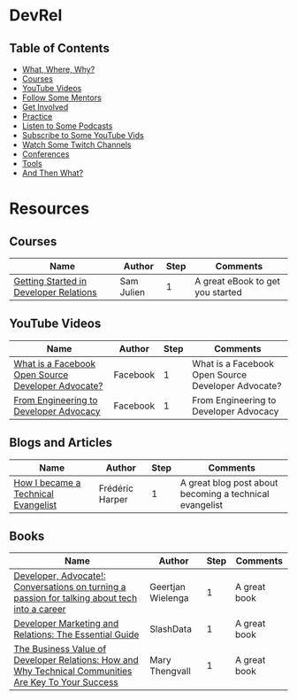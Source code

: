 # DevRel


## Table of Contents
* [What, Where, Why?](#what-where-why)
* [Courses](#courses)
* [YouTube Videos](#youtube-videos)
* [Follow Some Mentors](#follow-some-mentors)
* [Get Involved](#get-involved)
* [Practice](#practice)
* [Listen to Some Podcasts](#listen-to-some-podcasts)
* [Subscribe to Some YouTube Vids](#subscribe-to-some-youtube-vids)
* [Watch Some Twitch Channels](#watch-some-twitch-channels)
* [Conferences](#conferences)
* [Tools](#free-tools)
* [And Then What?](#and-then-what?)

# Resources

## Courses

| Name | Author | Step | Comments |  
|------|--------|------------------|----------------|  
| [Getting Started in Developer Relations](https://learn.samjulien.com/courses/getting-started-in-developer-relations) | Sam Julien | 1 | A great eBook to get you started |


## YouTube Videos

| Name | Author | Step | Comments |  
|------|--------|------------------|----------------|  
| [What is a Facebook Open Source Developer Advocate?](https://www.youtube.com/watch?v=XdS5FNoTbgs&list=PLzIwronG0sE5XTF09jsQtjuRJiMVQzY9_) | Facebook | 1 | What is a Facebook Open Source Developer Advocate? |
| [From Engineering to Developer Advocacy](https://www.youtube.com/watch?v=9c5j0fCh81c&list=PLzIwronG0sE5XTF09jsQtjuRJiMVQzY9_&index=2) |Facebook | 1 | From Engineering to Developer Advocacy |

## Blogs and Articles

| Name | Author | Step | Comments |  
|------|--------|------------------|----------------|  
| [How I became a Technical Evangelist](https://fred.dev/how-i-became-a-technical-evangelist/) |Frédéric Harper | 1 | A great blog post about becoming a technical evangelist |

## Books

| Name | Author | Step | Comments |  
|------|--------|------------------|----------------|  
| [Developer, Advocate!: Conversations on turning a passion for talking about tech into a career](https://www.amazon.com/gp/product/1789138744/ref=ox_sc_act_title_1?smid=ATVPDKIKX0DER&psc=1) |Geertjan Wielenga | 1 | A great book |
| [Developer Marketing and Relations: The Essential Guide](https://www.amazon.com/gp/product/B08KH3T5TN/ref=ox_sc_act_title_2?smid=ATVPDKIKX0DER&psc=1) |SlashData | 1 | A great book |
| [The Business Value of Developer Relations: How and Why Technical Communities Are Key To Your Success](https://www.amazon.com/gp/product/1484237471/ref=ox_sc_act_title_3?smid=A1HNZ4TJ80K7EN&psc=1) | Mary Thengvall | 1 | A great book |


